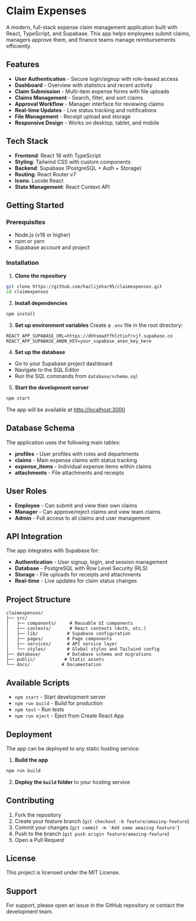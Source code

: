 # Claim Expenses

A modern, full-stack expense claim management application built with React, TypeScript, and Supabase. This app helps employees submit claims, managers approve them, and finance teams manage reimbursements efficiently.

## Features

- **User Authentication** - Secure login/signup with role-based access
- **Dashboard** - Overview with statistics and recent activity
- **Claim Submission** - Multi-item expense forms with file uploads
- **Claims Management** - Search, filter, and sort claims
- **Approval Workflow** - Manager interface for reviewing claims
- **Real-time Updates** - Live status tracking and notifications
- **File Management** - Receipt upload and storage
- **Responsive Design** - Works on desktop, tablet, and mobile

## Tech Stack

- **Frontend**: React 18 with TypeScript
- **Styling**: Tailwind CSS with custom components
- **Backend**: Supabase (PostgreSQL + Auth + Storage)
- **Routing**: React Router v7
- **Icons**: Lucide React
- **State Management**: React Context API

## Getting Started

### Prerequisites

- Node.js (v18 or higher)
- npm or yarn
- Supabase account and project

### Installation

1. **Clone the repository**
```bash
git clone https://github.com/hazlijohar95/claimexpenses.git
cd claimexpenses
```

2. **Install dependencies**
```bash
npm install
```

3. **Set up environment variables**
Create a `.env` file in the root directory:
```env
REACT_APP_SUPABASE_URL=https://dhhsmadffhlztiofrvjf.supabase.co
REACT_APP_SUPABASE_ANON_KEY=your_supabase_anon_key_here
```

4. **Set up the database**
- Go to your Supabase project dashboard
- Navigate to the SQL Editor
- Run the SQL commands from `database/schema.sql`

5. **Start the development server**
```bash
npm start
```

The app will be available at [http://localhost:3000](http://localhost:3000)

## Database Schema

The application uses the following main tables:

- **profiles** - User profiles with roles and departments
- **claims** - Main expense claims with status tracking
- **expense_items** - Individual expense items within claims
- **attachments** - File attachments and receipts

## User Roles

- **Employee** - Can submit and view their own claims
- **Manager** - Can approve/reject claims and view team claims
- **Admin** - Full access to all claims and user management

## API Integration

The app integrates with Supabase for:
- **Authentication** - User signup, login, and session management
- **Database** - PostgreSQL with Row Level Security (RLS)
- **Storage** - File uploads for receipts and attachments
- **Real-time** - Live updates for claim status changes

## Project Structure

```
claimexpenses/
├── src/
│   ├── components/     # Reusable UI components
│   ├── contexts/       # React contexts (Auth, etc.)
│   ├── lib/           # Supabase configuration
│   ├── pages/         # Page components
│   ├── services/      # API service layer
│   └── styles/        # Global styles and Tailwind config
├── database/          # Database schema and migrations
├── public/           # Static assets
└── docs/            # Documentation
```

## Available Scripts

- `npm start` - Start development server
- `npm run build` - Build for production
- `npm test` - Run tests
- `npm run eject` - Eject from Create React App

## Deployment

The app can be deployed to any static hosting service:

1. **Build the app**
```bash
npm run build
```

2. **Deploy the `build` folder** to your hosting service

## Contributing

1. Fork the repository
2. Create your feature branch (`git checkout -b feature/amazing-feature`)
3. Commit your changes (`git commit -m 'Add some amazing feature'`)
4. Push to the branch (`git push origin feature/amazing-feature`)
5. Open a Pull Request

## License

This project is licensed under the MIT License.

## Support

For support, please open an issue in the GitHub repository or contact the development team.
